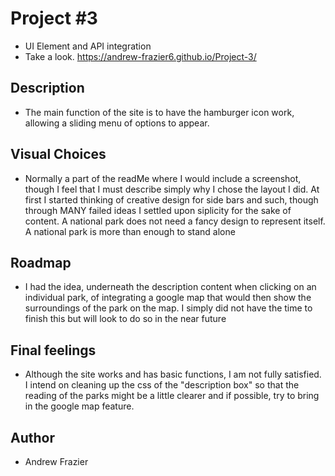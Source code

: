 # Project #3

- UI Element and API integration
- Take a look.  https://andrew-frazier6.github.io/Project-3/

## Description

- The main function of the site is to have the hamburger icon work, allowing a sliding menu of options to appear.

## Visual Choices

- Normally a part of the readMe where I would include a screenshot, though I feel that I must describe simply why I chose the layout I did. At first I started thinking of creative design for side bars and such, though through MANY failed ideas I settled upon siplicity for the sake of content. A national park does not need a fancy design to represent itself. A national park is more than enough to stand alone

## Roadmap

- I had the idea, underneath the description content when clicking on an individual park, of integrating a google map that would then show the surroundings of the park on the map. I simply did not have the time to finish this but will look to do so in the near future

## Final feelings

- Although the site works and has basic functions, I am not fully satisfied. I intend on cleaning up the css of the "description box" so that the reading of the parks might be a little clearer and if possible, try to bring in the google map feature.

## Author

- Andrew Frazier
